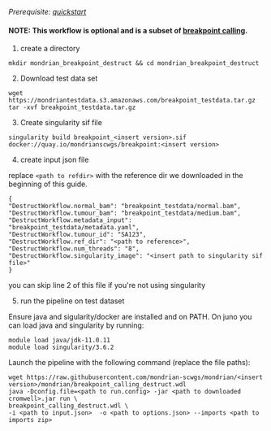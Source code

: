 
*Prerequisite: [quickstart](README.md)*

#### NOTE: This workflow is optional and is a subset of [breakpoint calling](quickstart/breakpoint_calling.wdl).

1. create a directory 
```
mkdir mondrian_breakpoint_destruct && cd mondrian_breakpoint_destruct
```

2. Download test data set

```
wget https://mondriantestdata.s3.amazonaws.com/breakpoint_testdata.tar.gz
tar -xvf breakpoint_testdata.tar.gz
```

3. Create singularity sif file
```
singularity build breakpoint_<insert version>.sif docker://quay.io/mondrianscwgs/breakpoint:<insert version>
```

4. create input json file

replace `<path to refdir>` with the reference dir we downloaded in the beginning of this guide.

```
{
"DestructWorkflow.normal_bam": "breakpoint_testdata/normal.bam",
"DestructWorkflow.tumour_bam": "breakpoint_testdata/medium.bam",
"DestructWorkflow.metadata_input": "breakpoint_testdata/metadata.yaml",
"DestructWorkflow.tumour_id": "SA123",
"DestructWorkflow.ref_dir": "<path to reference>",
"DestructWorkflow.num_threads": "8",
"DestructWorkflow.singularity_image": "<insert path to singularity sif file>"
}
```

you can skip line 2 of this file if you're not using singularity 

5. run the pipeline on test dataset

Ensure java and sigularity/docker are installed and on PATH. On juno you can load  java and singularity by running:

```
module load java/jdk-11.0.11
module load singularity/3.6.2
```

Launch the pipeline with the following command (replace the file paths):

```
wget https://raw.githubusercontent.com/mondrian-scwgs/mondrian/<insert version>/mondrian/breakpoint_calling_destruct.wdl
java -Dconfig.file=<path to run.config> -jar <path to downloaded cromwell>.jar run \
breakpoint_calling_destruct.wdl \
-i <path to input.json>  -o <path to options.json> --imports <path to imports zip>
```
